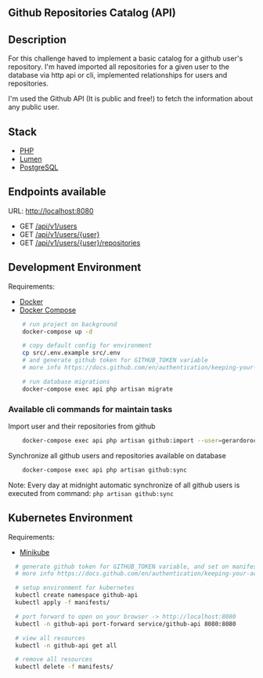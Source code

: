 ## Github Repositories Catalog (API)

## Description

For this challenge haved to implement a basic catalog for a github user's repository. I'm haved imported all repositories for a given user to the database via http api or cli, implemented relationships for users and repositories.

I'm used the Github API (It is public and free!) to fetch the information about any public user.

## Stack

* [PHP](https://www.php.net/)
* [Lumen](https://lumen.laravel.com/)
* [PostgreSQL](https://www.postgresql.org/)

## Endpoints available

URL: [http://localhost:8080](http://localhost:8080)

* GET [/api/v1/users](http://localhost:8080/api/v1/users)
* GET [/api/v1/users/{user}](http://localhost:8080/api/v1/users/gerardorochin)
* GET [/api/v1/users/{user}/repositories](http://localhost:8080/api/v1/users/gerardorochin/repositories)

## Development Environment

Requirements:
* [Docker](https://www.docker.com/products/docker-desktop)
* [Docker Compose](https://docs.docker.com/compose/install/)

```bash
    # run project on background
    docker-compose up -d

    # copy default config for environment
    cp src/.env.example src/.env
    # and generate github token for GITHUB_TOKEN variable
    # more info https://docs.github.com/en/authentication/keeping-your-account-and-data-secure/creating-a-personal-access-token

    # run database migrations
    docker-compose exec api php artisan migrate
```

### Available cli commands for maintain tasks

Import user and their repositories from github

```bash
    docker-compose exec api php artisan github:import --user=gerardorochin
```

Synchronize all github users and repositories available on database

```bash
    docker-compose exec api php artisan github:sync
```

Note: Every day at midnight automatic synchronize of all github users is executed from command: ```php artisan github:sync```

## Kubernetes Environment

Requirements:
* [Minikube](https://minikube.sigs.k8s.io/docs/start/)

```bash
  # generate github token for GITHUB_TOKEN variable, and set on manifests/github-api-configmap.yaml
  # more info https://docs.github.com/en/authentication/keeping-your-account-and-data-secure/creating-a-personal-access-token

  # setup environment for kubernetes
  kubectl create namespace github-api
  kubectl apply -f manifests/

  # port forward to open on your browser -> http://localhost:8080
  kubectl -n github-api port-forward service/github-api 8080:8080

  # view all resources
  kubectl -n github-api get all

  # remove all resources
  kubectl delete -f manifests/
```
